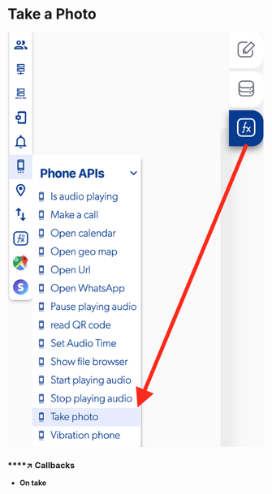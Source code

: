 # Take a Photo

![](../../../.gitbook/assets/captura-de-pantalla-2020-02-10-a-la-s-13.52.22.png)

### \*\*\*\*↗ **Callbacks**

* **On take**

